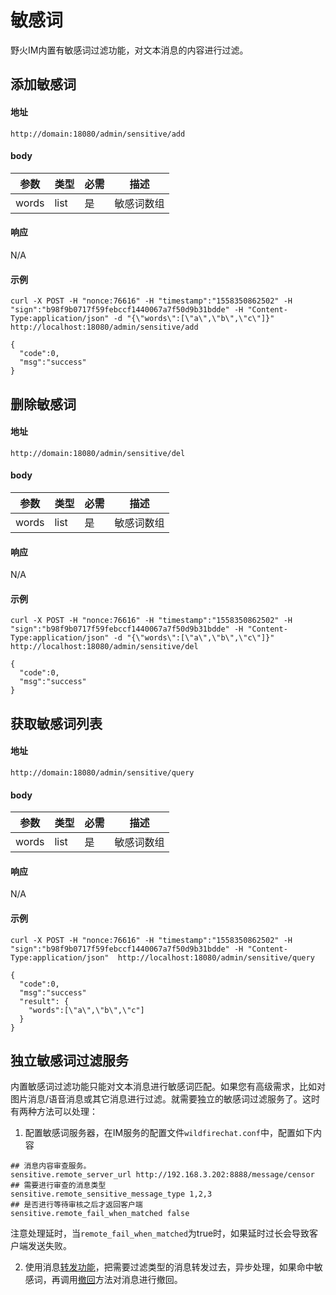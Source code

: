 # 敏感词
野火IM内置有敏感词过滤功能，对文本消息的内容进行过滤。

## 添加敏感词
#### 地址
```
http://domain:18080/admin/sensitive/add
```
#### body
| 参数 | 类型 | 必需 | 描述 |
| ------ | ------ | --- | ------ |
| words | list<string> | 是 | 敏感词数组 |

#### 响应
N/A

#### 示例
```
curl -X POST -H "nonce:76616" -H "timestamp":"1558350862502" -H "sign":"b98f9b0717f59febccf1440067a7f50d9b31bdde" -H "Content-Type:application/json" -d "{\"words\":[\"a\",\"b\",\"c\"]}" http://localhost:18080/admin/sensitive/add

{
  "code":0,
  "msg":"success"
}
```

## 删除敏感词
#### 地址
```
http://domain:18080/admin/sensitive/del
```
#### body
| 参数 | 类型 | 必需 | 描述 |
| ------ | ------ | --- | ------ |
| words | list<string> | 是 | 敏感词数组 |

#### 响应
N/A

#### 示例
```
curl -X POST -H "nonce:76616" -H "timestamp":"1558350862502" -H "sign":"b98f9b0717f59febccf1440067a7f50d9b31bdde" -H "Content-Type:application/json" -d "{\"words\":[\"a\",\"b\",\"c\"]}" http://localhost:18080/admin/sensitive/del

{
  "code":0,
  "msg":"success"
}
```

## 获取敏感词列表
#### 地址
```
http://domain:18080/admin/sensitive/query
```
#### body
| 参数 | 类型 | 必需 | 描述 |
| ------ | ------ | --- | ------ |
| words | list<string> | 是 | 敏感词数组 |

#### 响应
N/A

#### 示例
```
curl -X POST -H "nonce:76616" -H "timestamp":"1558350862502" -H "sign":"b98f9b0717f59febccf1440067a7f50d9b31bdde" -H "Content-Type:application/json"  http://localhost:18080/admin/sensitive/query

{
  "code":0,
  "msg":"success"
  "result": {
    "words":[\"a\",\"b\",\"c"]
  }
}
```

## 独立敏感词过滤服务
内置敏感词过滤功能只能对文本消息进行敏感词匹配。如果您有高级需求，比如对图片消息/语音消息或其它消息进行过滤。就需要独立的敏感词过滤服务了。这时有两种方法可以处理：
1. 配置敏感词服务器，在IM服务的配置文件```wildfirechat.conf```中，配置如下内容
```
## 消息内容审查服务。
sensitive.remote_server_url http://192.168.3.202:8888/message/censor
## 需要进行审查的消息类型
sensitive.remote_sensitive_message_type 1,2,3
## 是否进行等待审核之后才返回客户端
sensitive.remote_fail_when_matched false
```
注意处理延时，当```remote_fail_when_matched```为true时，如果延时过长会导致客户端发送失败。

2. 使用消息[转发功能](../event_callback.md#接收消息回调)，把需要过滤类型的消息转发过去，异步处理，如果命中敏感词，再调用[撤回](./message_api.md#撤回消息)方法对消息进行撤回。
